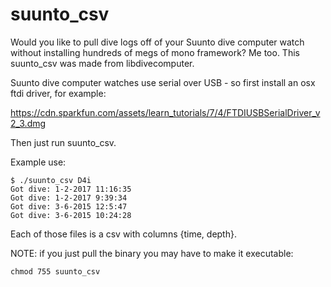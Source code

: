 # suunto_csv

Would you like to pull dive logs off of your Suunto dive computer watch without installing hundreds of megs of mono framework?
Me too. This suunto_csv was made from libdivecomputer.

Suunto dive computer watches use serial over USB - so first install an osx ftdi driver, for example:

https://cdn.sparkfun.com/assets/learn_tutorials/7/4/FTDIUSBSerialDriver_v2_3.dmg


Then just run suunto_csv.

Example use:
```
$ ./suunto_csv D4i
Got dive: 1-2-2017 11:16:35
Got dive: 1-2-2017 9:39:34
Got dive: 3-6-2015 12:5:47
Got dive: 3-6-2015 10:24:28
```

Each of those files is a csv with columns {time, depth}.

NOTE: if you just pull the binary you may have to make it executable:
```
chmod 755 suunto_csv
```
